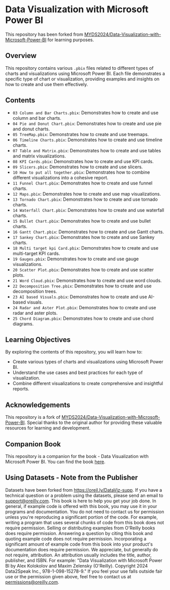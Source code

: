# Data Visualization with Microsoft Power BI

This repository has been forked from [MYDS2024/Data-Visualization-with-Microsoft-Power-BI](https://github.com/MYDS2024/Data-Visualization-with-Microsoft-Power-BI) for learning purposes.

## Overview

This repository contains various `.pbix` files related to different types of charts and visualizations using Microsoft Power BI. Each file demonstrates a specific type of chart or visualization, providing examples and insights on how to create and use them effectively.

## Contents

- `03 Column and Bar Charts.pbix`: Demonstrates how to create and use column and bar charts.
- `04 Pie and Donut Chart.pbix`: Demonstrates how to create and use pie and donut charts.
- `05 TreeMap.pbix`: Demonstrates how to create and use treemaps.
- `06 Timeline Charts.pbix`: Demonstrates how to create and use timeline charts.
- `07 Table and Matrix.pbix`: Demonstrates how to create and use tables and matrix visualizations.
- `08 KPI Cards.pbix`: Demonstrates how to create and use KPI cards.
- `09 Slicers.pbix`: Demonstrates how to create and use slicers.
- `10 How to put all together.pbix`: Demonstrates how to combine different visualizations into a cohesive report.
- `11 Funnel Chart.pbix`: Demonstrates how to create and use funnel charts.
- `12 Maps.pbix`: Demonstrates how to create and use map visualizations.
- `13 Tornado Chart.pbix`: Demonstrates how to create and use tornado charts.
- `14 Waterfall Chart.pbix`: Demonstrates how to create and use waterfall charts.
- `15 Bullet Chart.pbix`: Demonstrates how to create and use bullet charts.
- `16 Gantt Chart.pbix`: Demonstrates how to create and use Gantt charts.
- `17 Sankey Chart.pbix`: Demonstrates how to create and use Sankey charts.
- `18 Multi target kpi Card.pbix`: Demonstrates how to create and use multi-target KPI cards.
- `19 Gauges.pbix`: Demonstrates how to create and use gauge visualizations.
- `20 Scatter Plot.pbix`: Demonstrates how to create and use scatter plots.
- `21 Word Cloud.pbix`: Demonstrates how to create and use word clouds.
- `22 Decomposition Tree.pbix`: Demonstrates how to create and use decomposition trees.
- `23 AI based Visuals.pbix`: Demonstrates how to create and use AI-based visuals.
- `24 Radar and Aster Plot.pbix`: Demonstrates how to create and use radar and aster plots.
- `25 Chord Diagram.pbix`: Demonstrates how to create and use chord diagrams.

## Learning Objectives

By exploring the contents of this repository, you will learn how to:

- Create various types of charts and visualizations using Microsoft Power BI.
- Understand the use cases and best practices for each type of visualization.
- Combine different visualizations to create comprehensive and insightful reports.

## Acknowledgements

This repository is a fork of [MYDS2024/Data-Visualization-with-Microsoft-Power-BI](https://github.com/MYDS2024/Data-Visualization-with-Microsoft-Power-BI). Special thanks to the original author for providing these valuable resources for learning and development.

## Companion Book

This repository is a companion for the book - Data Visualization with Microsoft Power BI. You can find the book [here](https://www.oreilly.com/library/view/data-visualization-with/9781098152772/).

## Using Datasets - Note from the Publisher

Datasets have been forked from https://oreil.ly/DataViz-supp.
If you have a technical question or a problem using the datasets, please send an email to support@oreilly.com.
This book is here to help you get your job done. In general, if example code is offered with this book, you may use it in your programs and documentation. You do not need to contact us for permission unless you're reproducing a significant portion of the code. For example, writing a program that uses several chunks of code from this book does not require permission. Selling or distributing examples from O'Reilly books does require permission. Answering a question by citing this book and quoting example code does not require permission. Incorporating a significant amount of example code from this book into your product's documentation does require permission.
We appreciate, but generally do not require, attribution. An attribution usually includes the title, author, publisher, and ISBN. For example:
"Data Visualization with Microsoft Power Bl by Alex Kolokolov and Maxim Zelensky (O'Reilly). Copyright 2024 Data2Speak Inc., 978-1-098-15278-9."
If you feel your use falls outside fair use or the permission given above, feel free to contact us at permissions@oreilly.com.
